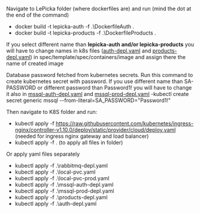 Navigate to LePicka folder (where dockerfiles are) and run   (mind the dot at the end of the command)
- docker build -t lepicka-auth -f .\DockerfileAuth .
- docker build -t lepicka-products -f .\DockerfileProducts .

If you select different name than **lepicka-auth and/or lepicka-products** you will have to change names in k8s files ([auth-depl.yaml](https://github.com/4190/LePicka/blob/master/K8S/auth-depl.yaml) and [products-depl.yaml](https://github.com/4190/LePicka/blob/master/K8S/products-depl.yaml)) in spec/template/spec/containers/image and assign there the name of created image

Database password fetched from kubernetes secrets. Run this command to create kubernetes secret with password. If you use different name than SA-PASSWORD or different password than Password1! you will have to change it also in [mssql-auth-depl.yaml](https://github.com/4190/LePicka/blob/master/K8S/mssql-auth-depl.yaml) and [mssql-prod-depl.yaml](https://github.com/4190/LePicka/blob/master/K8S/mssql-prod-depl.yaml)
-kubectl create secret generic mssql --from-literal=SA_PASSWORD="Password1!"


Then navigate to K8S folder and run: 
- kubectl apply -f https://raw.githubusercontent.com/kubernetes/ingress-nginx/controller-v1.10.0/deploy/static/provider/cloud/deploy.yaml    (needed for ingress nginx gateway and load balancer)
- kubectl apply -f .     (to apply all files in folder)

Or apply yaml files separately
- kubectl apply -f .\rabbitmq-depl.yaml
- kubectl apply -f .\local-pvc.yaml
- kubectl apply -f .\local-pvc-prod.yaml
- kubectl apply -f .\mssql-auth-depl.yaml
- kubectl apply -f .\mssql-prod-depl.yaml
- kubectl apply -f .\products-depl.yaml
- kubectl apply -f .\auth-depl.yaml
